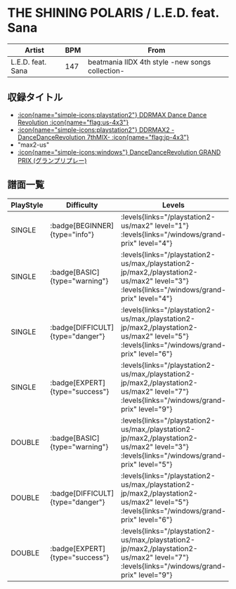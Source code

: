 # THE SHINING POLARIS / L.E.D. feat. Sana

|Artist|BPM|From|
|------|---|----|
|L.E.D. feat. Sana|147|beatmania IIDX 4th style -new songs collection-|

## 収録タイトル

- [:icon{name="simple-icons:playstation2"} DDRMAX Dance Dance Revolution :icon{name="flag:us-4x3"}](/playstation2-us/max)
- [:icon{name="simple-icons:playstation2"} DDRMAX2 -DanceDanceRevolution 7thMIX- :icon{name="flag:jp-4x3"}](/playstation2-jp/max2)
- "max2-us"
- [:icon{name="simple-icons:windows"} DanceDanceRevolution GRAND PRIX (グランプリプレー)](/windows/grand-prix)

## 譜面一覧

|PlayStyle|Difficulty|Levels|Notes|Movie|
|---------|----------|------|-----|-----|
|SINGLE| :badge[BEGINNER]{type="info"}| :levels{links="/playstation2-us/max2" level="1"} :levels{links="/windows/grand-prix" level="4"}|102/0||
|SINGLE| :badge[BASIC]{type="warning"}| :levels{links="/playstation2-us/max,/playstation2-jp/max2,/playstation2-us/max2" level="3"} :levels{links="/windows/grand-prix" level="4"}|107/0||
|SINGLE| :badge[DIFFICULT]{type="danger"}| :levels{links="/playstation2-us/max,/playstation2-jp/max2,/playstation2-us/max2" level="5"} :levels{links="/windows/grand-prix" level="6"}|172/42||
|SINGLE| :badge[EXPERT]{type="success"}| :levels{links="/playstation2-us/max,/playstation2-jp/max2,/playstation2-us/max2" level="7"} :levels{links="/windows/grand-prix" level="9"}|234/75||
|DOUBLE| :badge[BASIC]{type="warning"}| :levels{links="/playstation2-us/max,/playstation2-jp/max2,/playstation2-us/max2" level="3"} :levels{links="/windows/grand-prix" level="5"}|158/5||
|DOUBLE| :badge[DIFFICULT]{type="danger"}| :levels{links="/playstation2-us/max,/playstation2-jp/max2,/playstation2-us/max2" level="5"} :levels{links="/windows/grand-prix" level="6"}|201/19||
|DOUBLE| :badge[EXPERT]{type="success"}| :levels{links="/playstation2-us/max,/playstation2-jp/max2,/playstation2-us/max2" level="7"} :levels{links="/windows/grand-prix" level="9"}|240/28||
